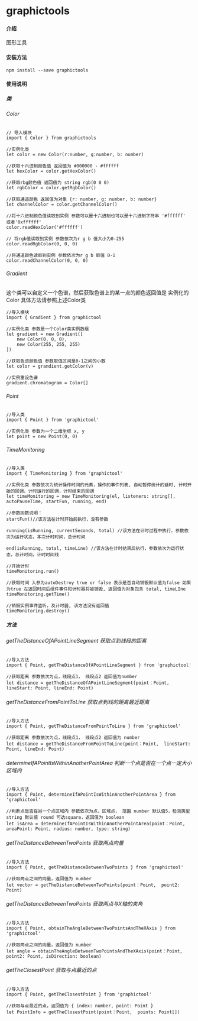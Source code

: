 # graphictools

#### 介绍
图形工具


#### 安装方法
~~~
npm install --save graphictools
~~~
#### 使用说明

##### 类

###### Color 
~~~
// 导入模块
import { Color } from graphictools

//实例化类
let color = new Color(r:number, g:number, b: number)

//获取十六进制颜色值 返回值为 #000000 - #ffffff
let hexColor = color.getHexColor()

//获取rbg颜色值 返回值为 string rgb(0 0 0)
let rgbColor = color.getRgbColor()

//获取通道颜色 返回值为对象 {r: number, g: number, b: number}
let channelColor = color.getChannelColor()

//将十六进制颜色值读取到实例 参数可以是十六进制也可以是十六进制字符串 '#ffffff' 或者'0xffffff'
color.readHexColor('#ffffff')

// 将rgb值读取到实例 参数依次为r g b 值大小为0-255
color.readRgbColor(0, 0, 0)

//将通道颜色读取到实例 参数依次为r g b 取值 0-1
color.readChannelColor(0, 0, 0)

~~~

###### Gradient
这个类可以自定义一个色谱，然后获取色谱上的某一点的颜色返回值是 实例化的Color 具体方法请参照上述Color类
~~~
//导入模块
import { Gradient } from graphictool

//实例化类 参数是一个Color类实例数组
let gradient = new Gradient([
    new Color(0, 0, 0),
    new Color(255, 255, 255)
])

//获取色谱颜色值 参数取值区间是0-1之间的小数
let color = grandient.getColor(v)

//实例重设色谱
gradient.chromatogram = Color[]
~~~

###### Point
~~~
//导入类
import { Point } from 'graphictool'

//实例化类 参数为一个二维坐标 x, y
let point = new Point(0, 0)
~~~

###### TimeMonitoring
~~~
//导入类
import { TimeMonitoring } from 'graphictool'

//实例化类 参数依次为统计操作时间的元素，操作的事件列表, 自动暂停统计的延时, 计时开始的回调，计时运行的回调，计时结束的回调
let timeMonitoring = new TimeMonitoring(el, listeners: string[], autoPauseTime, startFun, running, end)

//参数函数说明：
startFun()//该方法在计时开始前执行，没有参数

running(isRunning, currentSeconds, total) //该方法在计时过程中执行，参数依次为运行状态，本次计时时间，总计时间

end(isRunning, total, timeLine) //该方法在计时结束后执行，参数依次为运行状态，总计时间，计时时间线

//开始计时
timeMonitoring.run()

//获取时间 入参为autoDestroy true or false 表示是否自动销毁默认值为false 如果为true 在返回时间后组件事件和计时器将被销毁, 返回值为对象包含 total, timeLIne
timeMonitoring.getTime()

//销毁实例事件监听，及计时器, 该方法没有返回值
timeMonitoring.destroy()
~~~

##### 方法

###### getTheDistanceOfAPointLineSegment 获取点到线段的距离
~~~
//导入方法
import { Point, getTheDistanceOfAPointLineSegment } from 'graphictool'

//获取距离 参数依次为点，线段点1， 线段点2 返回值为number
let distance = getTheDistanceOfAPointLineSegment(point：Point,  lineStart: Point, lineEnd: Point)
~~~

###### getTheDistanceFromPointToLine 获取点到线的距离最近距离
~~~
//导入方法
import { Point, getTheDistanceFromPointToLine } from 'graphictool'

//获取距离 参数依次为点，线段点1， 线段点2 返回值为 number
let distance = getTheDistanceFromPointToLine(point：Point,  lineStart: Point, lineEnd: Point)
~~~

###### determineIfAPointIsWithinAnotherPointArea 判断一个点是否在一个点一定大小区域内
~~~
//导入方法
import { Point, determineIfAPointIsWithinAnotherPointArea } from 'graphictool'

//判断点是否在另一个点区域内 参数依次为点，区域点， 范围 number 默认值5，检测类型 string 默认值 round 可选square，返回值为 boolean
let isArea = determineIfAPointIsWithinAnotherPointArea(point：Point,  areaPoint: Point, radius: number, type: string)
~~~

###### getTheDistanceBetweenTwoPoints 获取两点向量
~~~
//导入方法
import { Point, getTheDistanceBetweenTwoPoints } from 'graphictool'

//获取两点之间的向量，返回值为 number
let vector = getTheDistanceBetweenTwoPoints(point：Point,  point2: Point)
~~~

###### getTheDistanceBetweenTwoPoints 获取两点与X轴的夹角
~~~
//导入方法
import { Point, obtainTheAngleBetweenTwoPointsAndTheXAxis } from 'graphictool'

//获取两点之间的向量，返回值为 number
let angle = obtainTheAngleBetweenTwoPointsAndTheXAxis(point：Point,  point2: Point, isDirection: boolean)
~~~

###### getTheClosestPoint 获取与点最近的点
~~~
//导入方法
import { Point, getTheClosestPoint } from 'graphictool'

//获取与点最近的点，返回值为 { index: number, point: Point }
let PointInfo = getTheClosestPoint(point：Point,  points: Point[])
~~~



